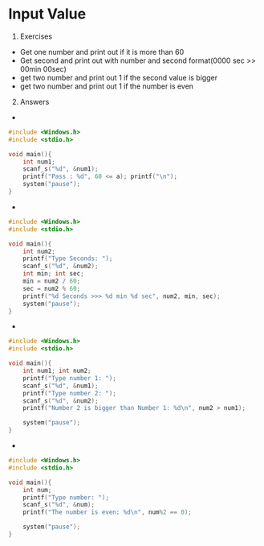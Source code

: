 # Input Value

1. Exercises 
- Get one number and print out if it is more than 60
- Get second and print out with number and second format(0000 sec >> 00min 00sec)
- get two number and print out 1 if the second value is bigger
- get two number and print out 1 if the number is even

2. Answers

- 

```c
#include <Windows.h>
#include <stdio.h>

void main(){
    int num1;
    scanf_s("%d", &num1);
    printf("Pass : %d", 60 <= a); printf("\n");
    system("pause");
}
```

- 

```c
#include <Windows.h>
#include <stdio.h>

void main(){
    int num2;
    printf("Type Seconds: ");
    scanf_s("%d", &num2);
    int min; int sec;
    min = num2 / 60;
    sec = num2 % 60;
    printf("%d Seconds >>> %d min %d sec", num2, min, sec);
    system("pause");
}
```

- 

```c
#include <Windows.h>
#include <stdio.h>

void main(){
    int num1; int num2;
    printf("Type number 1: ");
    scanf_s("%d", &num1);
    printf("Type number 2: ");
    scanf_s("%d", &num2);
    printf("Number 2 is bigger than Number 1: %d\n", num2 > num1);

	system("pause");
}
```

- 

```c
#include <Windows.h>
#include <stdio.h>

void main(){
    int num;
    printf("Type number: ");
    scanf_s("%d", &num);
    printf("The number is even: %d\n", num%2 == 0);

    system("pause");
}
```
